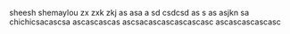 sheesh
shemaylou
zx zxk zkj  as asa a
sd
csdcsd
as s as asjkn sa
chichicsacascsa
ascascascas
ascsacascascascascasc
ascascascascasc
